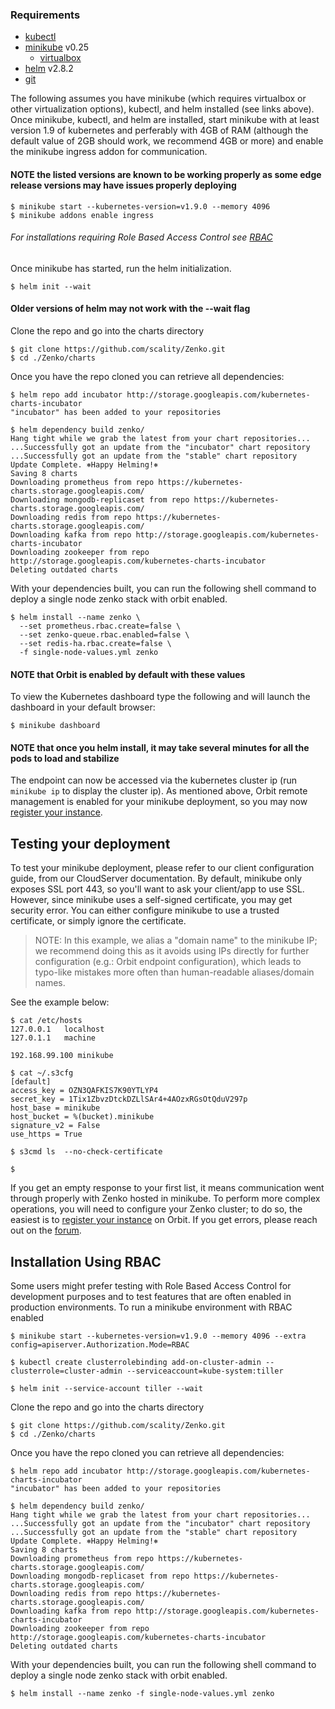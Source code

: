 ### Requirements
- [kubectl](https://kubernetes.io/docs/tasks/tools/install-kubectl/)
- [minikube](https://github.com/kubernetes/minikube/#installation) v0.25
  - [virtualbox](https://www.virtualbox.org/wiki/Downloads)
- [helm](https://github.com/kubernetes/helm#install) v2.8.2
- [git](https://git-scm.com/book/en/v2/Getting-Started-Installing-Git)

The following assumes you have minikube (which requires virtualbox or other virtualization options),
kubectl, and helm installed (see links above). Once minikube, kubectl, and helm are installed,
start minikube with at least version 1.9 of kubernetes and perferably with 4GB of RAM (although the
default value of 2GB should work, we recommend 4GB or more) and enable the minikube ingress addon for communication.
#### NOTE the listed versions are known to be working properly as some edge release versions may have issues properly deploying
```shell
$ minikube start --kubernetes-version=v1.9.0 --memory 4096
$ minikube addons enable ingress
```
###### For installations requiring Role Based Access Control see [RBAC](#installation-using-rbac)

Once minikube has started, run the helm initialization.
```
$ helm init --wait
```
#### Older versions of helm may not work with the --wait flag

Clone the repo and go into the charts directory
```shell
$ git clone https://github.com/scality/Zenko.git
$ cd ./Zenko/charts
```

Once you have the repo cloned you can retrieve all dependencies:

```shell
$ helm repo add incubator http://storage.googleapis.com/kubernetes-charts-incubator
"incubator" has been added to your repositories

$ helm dependency build zenko/
Hang tight while we grab the latest from your chart repositories...
...Successfully got an update from the "incubator" chart repository
...Successfully got an update from the "stable" chart repository
Update Complete. ⎈Happy Helming!⎈
Saving 8 charts
Downloading prometheus from repo https://kubernetes-charts.storage.googleapis.com/
Downloading mongodb-replicaset from repo https://kubernetes-charts.storage.googleapis.com/
Downloading redis from repo https://kubernetes-charts.storage.googleapis.com/
Downloading kafka from repo http://storage.googleapis.com/kubernetes-charts-incubator
Downloading zookeeper from repo http://storage.googleapis.com/kubernetes-charts-incubator
Deleting outdated charts
```

With your dependencies built, you can run the following shell command to deploy a single node zenko stack with orbit enabled.
```shell
$ helm install --name zenko \
  --set prometheus.rbac.create=false \
  --set zenko-queue.rbac.enabled=false \
  --set redis-ha.rbac.create=false \
  -f single-node-values.yml zenko
```
#### NOTE that Orbit is enabled by default with these values

To view the Kubernetes dashboard type the following and will launch the dashboard in your default browser:
```shell
$ minikube dashboard
```
#### NOTE that once you helm install, it may take several minutes for all the pods to load and stabilize

The endpoint can now be accessed via the kubernetes cluster ip (run
```minikube ip``` to display the cluster ip). As mentioned above, Orbit remote
management is enabled for your minikube deployment, so you may now
[register your instance](../docs/orbit_registration.md).

## Testing your deployment

To test your minikube deployment, please refer to our client configuration guide,
from our CloudServer documentation. By default, minikube only exposes SSL port
443, so you'll want to ask your client/app to use SSL. However, since minikube
uses a self-signed certificate, you may get security error. You can either
configure minikube to use a trusted certificate, or simply ignore the
certificate.

> NOTE: In this example, we alias a "domain name" to the minikube IP; we
> recommend doing this as it avoids using IPs directly for further configuration
> (e.g.: Orbit endpoint configuration), which leads to typo-like mistakes more
> often than human-readable aliases/domain names.

See the example below:

```shell
$ cat /etc/hosts
127.0.0.1   localhost
127.0.1.1   machine

192.168.99.100 minikube

$ cat ~/.s3cfg
[default]
access_key = OZN3QAFKIS7K90YTLYP4
secret_key = 1Tix1ZbvzDtckDZLlSAr4+4AOzxRGsOtQduV297p
host_base = minikube
host_bucket = %(bucket).minikube
signature_v2 = False
use_https = True

$ s3cmd ls  --no-check-certificate

$
```

If you get an empty response to your first list, it means communication went
through properly with Zenko hosted in minikube.
To perform more complex operations, you will need to configure your Zenko
cluster; to do so, the easiest is to
[register your instance](../docs/orbit_registation.md) on Orbit.
If you get errors, please reach out on the [forum](https://forum.zenko.io/).

## Installation Using RBAC
Some users might prefer testing with Role Based Access Control for development purposes and to
test features that are often enabled in production environments. To run a minikube environment
with RBAC enabled

```shell
$ minikube start --kubernetes-version=v1.9.0 --memory 4096 --extra config=apiserver.Authorization.Mode=RBAC

$ kubectl create clusterrolebinding add-on-cluster-admin --clusterrole=cluster-admin --serviceaccount=kube-system:tiller

$ helm init --service-account tiller --wait
```

Clone the repo and go into the charts directory
```shell
$ git clone https://github.com/scality/Zenko.git
$ cd ./Zenko/charts
```

Once you have the repo cloned you can retrieve all dependencies:
```shell
$ helm repo add incubator http://storage.googleapis.com/kubernetes-charts-incubator
"incubator" has been added to your repositories

$ helm dependency build zenko/
Hang tight while we grab the latest from your chart repositories...
...Successfully got an update from the "incubator" chart repository
...Successfully got an update from the "stable" chart repository
Update Complete. ⎈Happy Helming!⎈
Saving 8 charts
Downloading prometheus from repo https://kubernetes-charts.storage.googleapis.com/
Downloading mongodb-replicaset from repo https://kubernetes-charts.storage.googleapis.com/
Downloading redis from repo https://kubernetes-charts.storage.googleapis.com/
Downloading kafka from repo http://storage.googleapis.com/kubernetes-charts-incubator
Downloading zookeeper from repo http://storage.googleapis.com/kubernetes-charts-incubator
Deleting outdated charts
```

With your dependencies built, you can run the following shell command to deploy a single node zenko stack with orbit enabled.
```shell
$ helm install --name zenko -f single-node-values.yml zenko
```
